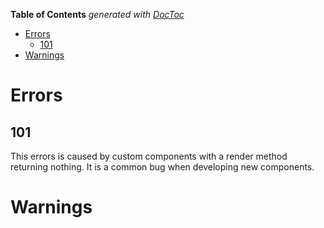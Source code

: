 <!-- START doctoc generated TOC please keep comment here to allow auto update -->
<!-- DON'T EDIT THIS SECTION, INSTEAD RE-RUN doctoc TO UPDATE -->
**Table of Contents**  *generated with [DocToc](https://github.com/thlorenz/doctoc)*

- [Errors](#errors)
  - [101](#101)
- [Warnings](#warnings)

<!-- END doctoc generated TOC please keep comment here to allow auto update -->

# Errors

## 101

This errors is caused by custom components with a render method returning nothing.
It is a common bug when developing new components.


# Warnings
